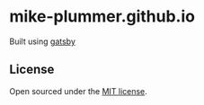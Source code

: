 # mike-plummer.github.io

Built using [gatsby](https://gatsbyjs.org)

## License

Open sourced under the [MIT license](LICENSE.md).
